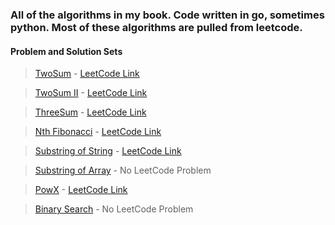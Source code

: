 ### All of the algorithms in my book. Code written in go, sometimes python. Most of these algorithms are pulled from leetcode.

#### Problem and Solution Sets

> [TwoSum](https://github.com/mckinnonn/algorithmBook/tree/master/twosum) - [LeetCode Link](https://leetcode.com/problems/two-sum/)

> [TwoSum II](https://github.com/mckinnonn/algorithmBook/tree/master/twosum) - [LeetCode Link](https://leetcode.com/problems/two-sum-ii-input-array-is-sorted/)

> [ThreeSum](https://github.com/mckinnonn/algorithmBook/tree/master/threesum) - [LeetCode Link](https://leetcode.com/problems/3sum/)

> [Nth Fibonacci](https://github.com/mckinnonn/algorithmBook/tree/master/nthfib) - [LeetCode Link](https://leetcode.com/problems/fibonacci-number)

> [Substring of String](https://github.com/mckinnonn/algorithmBook/tree/master/arraysubsequence) - [LeetCode Link](https://leetcode.com/problems/is-subsequence/)

> [Substring of Array](https://github.com/mckinnonn/algorithmBook/tree/master/arraysubsequence) - No LeetCode Problem 

> [PowX](https://github.com/mckinnonn/algorithmBook/tree/master/pow) - [LeetCode Link](https://leetcode.com/problems/powx-n/)

> [Binary Search](https://github.com/mckinnonn/algorithmBook/tree/master/binarySearch) - No LeetCode Problem